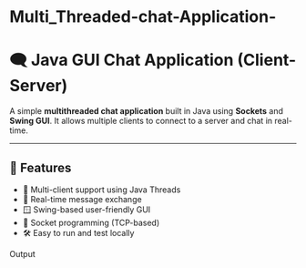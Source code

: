 # Multi_Threaded-chat-Application-
# 🗨️ Java GUI Chat Application (Client-Server)

A simple **multithreaded chat application** built in Java using **Sockets** and **Swing GUI**. It allows multiple clients to connect to a server and chat in real-time.

---

## 📌 Features

- 🧠 Multi-client support using Java Threads
- 💬 Real-time message exchange
- 🪟 Swing-based user-friendly GUI
- 🔌 Socket programming (TCP-based)
- 🛠️ Easy to run and test locally

Output



